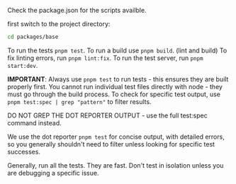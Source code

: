 Check the package.json for the scripts availble.

first switch to the project directory:
```bash
cd packages/base
```

To run the tests `pnpm test`.
To run a build use `pnpm build`. (lint and build) 
To fix linting errors, run `pnpm lint:fix`.
To run the test server, run `pnpm start:dev`.

**IMPORTANT**: 
Always use `pnpm test` to run tests - this ensures they are built properly first. 
You cannot run individual test files directly with node - they must go through the build process.
To check for specific test output, use `pnpm test:spec | grep "pattern"` to filter results. 

DO NOT GREP THE DOT REPORTER OUTPUT - use the full test:spec command instead.

We use the dot reporter `pnpm test` for concise output, with detailed errors, so you generally shouldn't need to filter unless looking for specific test successes.

Generally, run all the tests. They are fast. Don't test in isolation unless you are debugging a specific issue.
